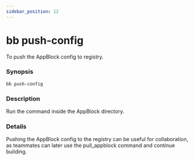 ```yaml
---
sidebar_position: 12
---
```


# bb push-config

To push the AppBlock config to registry.

### Synopsis

    bb push-config

### Description

Run the command inside the AppBlock directory.

### Details

Pushing the AppBlock config to the registry can be useful for collaboration,
as teammates can later use the pull_appblock command and continue building.

<!-- ### Configuration -->
